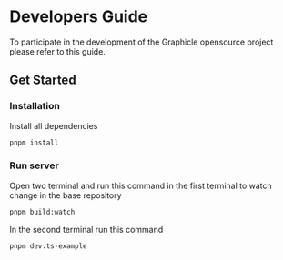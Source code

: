 # Developers Guide

To participate in the development of the Graphicle opensource project please refer to this guide.

## Get Started

### Installation
Install all dependencies

```bash
pnpm install
```

### Run server

Open two terminal and run this command in the first terminal to watch change in the base repository

```bash
pnpm build:watch
```

In the second terminal run this command
```bash
pnpm dev:ts-example
```